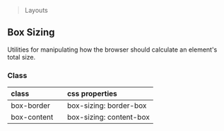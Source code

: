 > Layouts

## Box Sizing

Utilities for manipulating how the browser should calculate an element's total size.

### Class

| class |  | css properties |
|:--|:--|:--|
| box-border |  | box-sizing: border-box |
| box-content  |  | box-sizing: content-box |


